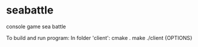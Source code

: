 # seabattle
console game sea battle

To build and run program:
In folder 'client':
cmake .
make
./client {OPTIONS}

